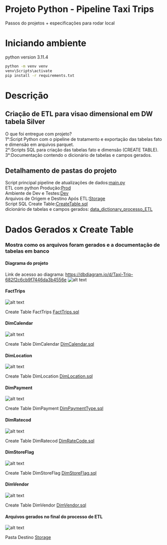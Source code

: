 #  Projeto Python - Pipeline Taxi Trips
Passos do projetos + especificações para rodar local

# Iniciando ambiente 
python version 3.11.4
```bash
python -m venv venv
venv\Scripts\activate
pip install -r requirements.txt

```
# Descrição 
## Criação de ETL para visao dimensional em DW tabela Silver 
O que foi entregue com projeto?<br>
1°:Script Python com o pipeline de tratamento e exportação das tabelas fato e dimensão em arquivos parquet.<br>
2°:Scripts SQL para criação das tabelas fato e dimensão (CREATE TABLE).<br>
3°:Documentação contendo o dicionário de tabelas e campos gerados.<br>


## Detalhamento de pastas do projeto 
Script principal pipeline de atualizações de dados:[main.py](Scripts/Prod/main.py)<br>
ETL com python Produção:[Prod](Scripts/Prod)<br>
Ambiente de Dev e Testes:[Dev](Scripts/Dev)<br>
Arquivos de Origem e Destino Após ETL:[Storage](Storage)<br>
Script SQL Create Table:[CreateTable.sql](Scripts/CreateTable)<br>
dicionário de tabelas e campos gerados: [data_dictionary_processo_ETL](Documentation/data_dictionary_processo_ETL.pdf)<br>



# Dados Gerados x Create Table
### Mostra como os arquivos foram gerados e a documentação de tabelas em banco 


#### Diagrama do projeto
Link de acesso ao diagrama: https://dbdiagram.io/d/Taxi-Trip-682f2c6cb9f7446da3b4556e
![alt text](Documentation/imagens/Diagram.png)

#### FactTrips

![alt text](Documentation/imagens/FactTrips.png)

Create Table FactTrips
[FactTrips.sql](Scripts/CreateTable/FactTrips.sql)


#### DimCalendar

![alt text](Documentation/imagens/DimCalendar.png)

Create Table DimCalendar
[DimCalendar.sql](Scripts/CreateTable/DimCalendar.sql)

#### DimLocation

![alt text](Documentation/imagens/DimLocation.png)

Create Table DimLocation
[DimLocation.sql](Scripts/CreateTable/DimLocation.sql)

#### DimPayment

![alt text](Documentation/imagens/DimPaymentType.png)

Create Table DimPayment
[DimPaymentType.sql](Scripts/CreateTable/DimPaymentType.sql)


#### DimRatecod

![alt text](Documentation/imagens/DimRateCode.png)

Create Table DimRatecod
[DimRateCode.sql](Scripts/CreateTable/DimRateCode.sql)



#### DimStoreFlag

![alt text](Documentation/imagens/DimStoreFlag.png)

Create Table DimStoreFlag
[DimStoreFlag.sql](Scripts/CreateTable/DimStoreFlag.sql)

#### DimVendor

![alt text](Documentation/imagens/DimVendor.png)

Create Table DimVendor
[DimVendor.sql](Scripts/CreateTable/DimVendor.sql)


#### Arquivos gerados no final do processo de ETL

![alt text](Documentation/imagens/ArquivosParquet.png)

Pasta Destino
[Storage](Storage)<br>










